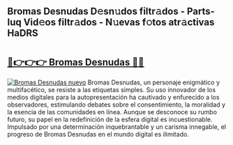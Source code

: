 ## Bromas Desnudas D𝚎sn𝚞dos filtr𝚊dos - Parts-Iuq Vid𝚎os filtr𝚊dos - N𝚞evas f𝚘tos atr𝚊ctivas HaDRS

# <h2><a href="http://mb6195.tromn.icu/?c=Bromas+Desnudas">🔗👉👉👉 Bromas Desnudas 🔗🔗</a></h2>

[![Bromas Desnudas nuevo](https://i.imgur.com/pEAQMta.gif)](http://mb6195.tromn.icu/?c=Bromas+Desnudas)
Bromas Desnudas, un personaje enigmático y multifacético, se resiste a las etiquetas simples. Su uso innovador de los medios digitales para la autopresentación ha cautivado y enfurecido a los observadores, estimulando debates sobre el consentimiento, la moralidad y la esencia de las comunidades en línea. Aunque se desconoce su rumbo futuro, su papel en la redefinición de la esfera digital es incuestionable. Impulsado por una determinación inquebrantable y un carisma innegable, el progreso de Bromas Desnudas en el mundo digital es ilimitado.
